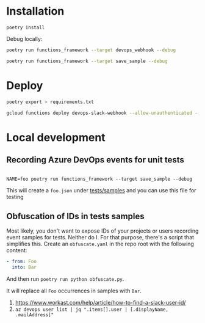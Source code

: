 # Installation

```shell
poetry install
```

Debug locally:

```bash
poetry run functions_framework --target devops_webhook --debug

poetry run functions_framework --target save_sample --debug
```

# Deploy

```bash
poetry export > requirements.txt

gcloud functions deploy devops-slack-webhook --allow-unauthenticated --entry-point devops_webhook --runtime python310 --trigger-http --region europe-west3 --project <>
```

# Local development

## Recording Azure DevOps events for unit tests

```shell

NAME=foo poetry run functions_framework --target save_sample --debug
```

This will create a `foo.json` under [tests/samples](./tests/samples) and you can use
this file for testing

## Obfuscation of IDs in tests samples

Most likely, you don't want to expose IDs of your projects or users recording event
samples for tests. Neither do I. For that purpose, there's a script that simplifies
this. Create an `obfuscate.yaml` in the repo root with the following content:

```yaml
- from: Foo
  into: Bar
```

And then run `poetry run python obfuscate.py`.

It will replace all `Foo` occurrences in samples with `Bar`.

1. https://www.workast.com/help/article/how-to-find-a-slack-user-id/
2. `az devops user list | jq ".items[].user | [.displayName, .mailAddress]"`
